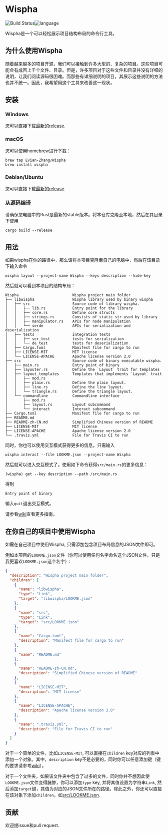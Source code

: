 # Wispha

![Build Status](https://travis-ci.org/Evian-Zhang/Wispha.svg?branch=master)![language](https://img.shields.io/badge/language-rust-orange.svg)

Wispha是一个可以轻松展示项目结构布局的命令行工具。

## 为什么使用Wispha

随着越来越多的项目开源，我们可以接触到许多大型的、复杂的项目。这些项目可能会有成百上千个文件、目录。但是，许多项目对于这些文件和目录并没有详细的说明，让我们阅读源码很困难。而那些有详细说明的项目，其展示这些说明的方法也并不统一。因此，我希望用这个工具来改善这一现状。

## 安装

### Windows

您可以直接下载[最新的release](https://github.com/Evian-Zhang/Wispha/releases/latest/download/wispha-win10.tar.gz).

### macOS

您可以使用homebrew进行下载：

```shell script
brew tap Evian-Zhang/Wispha
brew install wispha
```

### Debian/Ubuntu

您可以直接下载[最新的release](https://github.com/Evian-Zhang/Wispha/releases/latest/download/wispha.deb).

### 从源码编译

请确保您电脑中的Rust是最新的stable版本。将本仓库克隆至本地，然后在其目录下使用

```shell script
cargo build --release
```

## 用法

如果wispha在你的路径中，那么请将本项目克隆至自己的电脑中，然后在该目录下输入命令

```shell script
wispha layout --project-name Wispha --keys description --hide-key
```

然后就可以看到本项目的结构布局：

```
Wispha                        Wispha project main folder
├── libwispha                 Wispha library used by binary wispha
│   ├── src                   Source code of library wispha.
│   │   ├── lib.rs            Entry point for the library
│   │   ├── core.rs           Define core structs
│   │   ├── strings.rs        Consists of static str used by library
│   │   ├── manipulator.rs    APIs for node manipulation
│   │   └── serde             APIs for serialization and deserialization
│   ├── tests                 integration tests
│   │   ├── ser_test          tests for serialization
│   │   └── de_test           tests for deserialization
│   ├── Cargo.toml            Manifest file for cargo to run
│   ├── LICENSE-MIT           MIT license
│   └── LICENSE-APACHE        Apache license version 2.0
├── src                       Source code of binary executable wispha.
│   ├── main.rs               Entry point of binary
│   ├── layouter.rs           Define the `Layout` trait for templates
│   ├── layout_templates      Templates that implements `Layout` trait
│   │   ├── mod.rs            
│   │   ├── plain.rs          Define the plain layout.
│   │   ├── line.rs           Define the line layout.
│   │   └── triangle.rs       Define the triangle layout.
│   └── commandline           Commandline interface
│       ├── mod.rs            
│       ├── layout.rs         Layout subcommand
│       └── interact          Interact subcommand
├── Cargo.toml                Manifest file for cargo to run
├── README.md                 
├── README-zh-CN.md           Simplified Chinese version of README
├── LICENSE-MIT               MIT license
├── LICENSE-APACHE            Apache license version 2.0
└── .travis.yml               File for Travis CI to run
```

同时，你也可以使用交互模式获得更多的信息。只需输入

```shell
wispha interact --file LOOKME.json --project-name Wispha
```

然后就可以进入交互模式了。使用如下命令获得`src/main.rs`的更多信息：

```shell
(wispha) get --key description --path /src/main.rs
```

得到

```
Entry point of binary
```

输入`quit`退出交互模式。

请参看[wiki](https://github.com/Evian-Zhang/Wispha/wiki)查看更多指南。

## 在你自己的项目中使用Wispha

如需在自己项目中使用Wispha, 只需添加包含项目布局信息的JSON文件即可。

例如本项目的`LOOKME.json`文件（你可以使用任何名字命名这个JSON文件，只是我更喜欢`LOOKME.json`这个名字）：

```json
{
  "description": "Wispha project main folder",
  "children": [
    {
      "name": "libwispha",
      "type": "Link",
      "target": "libwispha/LOOKME.json"
    },
    {
      "name": "src",
      "type": "Link",
      "target": "src/LOOKME.json"
    },
    {
      "name": "Cargo.toml",
      "description": "Manifest file for cargo to run"
    },
    {
      "name": "README.md"
    },
    {
      "name": "README-zh-CN.md",
      "description": "Simplified Chinese version of README"
    },
    {
      "name": "LICENSE-MIT",
      "description": "MIT license"
    },
    {
      "name": "LICENSE-APACHE",
      "description": "Apache license version 2.0"
    },
    {
      "name": ".travis.yml",
      "description": "File for Travis CI to run"
    }
  ]
}
```

对于一个简单的文件，比如`LICENSE-MIT`, 可以直接在`children` key对应的列表中添加一个对象。其中，`description` key不是必要的，同时你可以任意添加键（键的要求请参考[wiki](https://github.com/Evian-Zhang/Wispha/wiki)）。

对于一个文件夹，如果该文件夹中包含了过多的文件，同时你并不想因此使`LOOKME.json`文件变得臃肿，你可以添加`type` key, 并将其值设置为字符串`Link`, 然后添加`target`键，其值为对应的JSON文件所在的路径。除此之外，你还可以直接在该对象下添加`children`，如[src/LOOKME.json](src/LOOKME.json).

## 贡献

欢迎提issue和pull request.